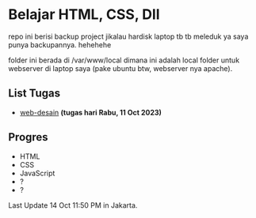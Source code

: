 # Belajar HTML, CSS, Dll

repo ini berisi backup project jikalau hardisk laptop tb tb meleduk ya saya punya backupannya. hehehehe

folder ini berada di /var/www/local dimana ini adalah local folder untuk webserver di laptop saya (pake ubuntu btw, webserver nya apache).

## List Tugas
- [web-desain](https://github.com/ItzKazuki/belajar-html/blob/bed6e556cbaeb19fbf4fb25db3f9c0809159a818/web-desain/README.md) **(tugas hari Rabu, 11 Oct 2023)**

## Progres
- HTML
- CSS
- JavaScript
- ?
- ?


Last Update 14 Oct 11:50 PM in Jakarta.